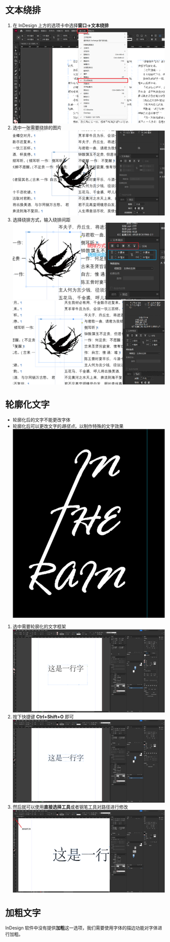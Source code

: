 # 文本绕排
1. 在 InDesign 上方的选项卡中选择**窗口->文本绕排**![../data/Pasted image 20230422022731.png](../data/Pasted%20image%2020230422022731.png)
2. 选中一张需要绕排的图片![../data/Pasted image 20230422023043.png](../data/Pasted%20image%2020230422023043.png)
3. 选择绕排方式，输入绕排间距![../data/Pasted image 20230422023254.png](../data/Pasted%20image%2020230422023254.png) ![../data/Pasted image 20230422023324.png](../data/Pasted%20image%2020230422023324.png)
# 轮廓化文字
- 轮廓化后的文字不能更改字体
- 轮廓化后可以更改文字的*路径点*，以制作特殊的文字效果![../data/Pasted image 20230422022221.png](../data/Pasted%20image%2020230422022221.png)
1. 选中需要轮廓化的文字框架![../data/Pasted image 20230422021810.png](../data/Pasted%20image%2020230422021810.png)
2. 按下快捷键 **Ctrl+Shift+O** 即可![../data/Pasted image 20230422021859.png](../data/Pasted%20image%2020230422021859.png)
3. 然后就可以使用**直接选择工具**或者钢笔工具对路径进行修改![../data/Pasted image 20230422022542.png](../data/Pasted%20image%2020230422022542.png)

# 加粗文字
InDesign 软件中没有提供**加粗**这一选项，我们需要使用字体的描边功能对字体进行加粗。

